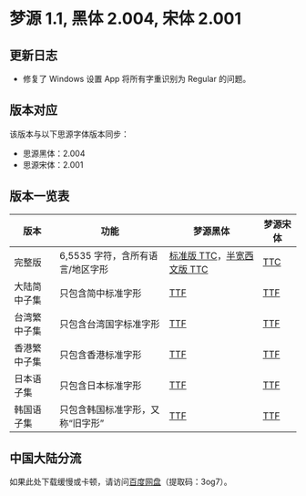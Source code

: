 # 梦源 1.1, 黑体 2.004, 宋体 2.001

## 更新日志
* 修复了 Windows 设置 App 将所有字重识别为 Regular 的问题。

## 版本对应
该版本与以下思源字体版本同步：
* 思源黑体：2.004
* 思源宋体：2.001

## 版本一览表
| 版本         | 功能                                 | 梦源黑体                                                                                                                                                                                                                                                       | 梦源宋体                                                                                                                |
|--------------|--------------------------------------|----------------------------------------------------------------------------------------------------------------------------------------------------------------------------------------------------------------------------------------------------------------|-------------------------------------------------------------------------------------------------------------------------|
| 完整版       | 6,5535 字符，含所有语言/地区字形     | [标准版 TTC](https://github.com/Pal3love/dream-han-cjk/releases/download/dream-1.1-sans-2.004-serif-2.001/DreamHanSans.zip)，[半宽西文版 TTC](https://github.com/Pal3love/dream-han-cjk/releases/download/dream-1.1-sans-2.004-serif-2.001/DreamHanSansHW.zip) | [TTC](https://github.com/Pal3love/dream-han-cjk/releases/download/dream-1.1-sans-2.004-serif-2.001/DreamHanSerif.zip)   |
| 大陆简中子集 | 只包含简中标准字形                   | [TTF](https://github.com/Pal3love/dream-han-cjk/releases/download/dream-1.1-sans-2.004-serif-2.001/DreamHanSansCN.zip)                                                                                                                                         | [TTF](https://github.com/Pal3love/dream-han-cjk/releases/download/dream-1.1-sans-2.004-serif-2.001/DreamHanSerifCN.zip) |
| 台湾繁中子集 | 只包含台湾国字标准字形               | [TTF](https://github.com/Pal3love/dream-han-cjk/releases/download/dream-1.1-sans-2.004-serif-2.001/DreamHanSansTW.zip)                                                                                                                                         | [TTF](https://github.com/Pal3love/dream-han-cjk/releases/download/dream-1.1-sans-2.004-serif-2.001/DreamHanSerifTW.zip) |
| 香港繁中子集 | 只包含香港标准字形                   | [TTF](https://github.com/Pal3love/dream-han-cjk/releases/download/dream-1.1-sans-2.004-serif-2.001/DreamHanSansHK.zip)                                                                                                                                         | [TTF](https://github.com/Pal3love/dream-han-cjk/releases/download/dream-1.1-sans-2.004-serif-2.001/DreamHanSerifHK.zip) |
| 日本语子集   | 只包含日本标准字形                   | [TTF](https://github.com/Pal3love/dream-han-cjk/releases/download/dream-1.1-sans-2.004-serif-2.001/DreamHanSansJP.zip)                                                                                                                                         | [TTF](https://github.com/Pal3love/dream-han-cjk/releases/download/dream-1.1-sans-2.004-serif-2.001/DreamHanSerifJP.zip) |
| 韩国语子集   | 只包含韩国标准字形，又称“旧字形”     | [TTF](https://github.com/Pal3love/dream-han-cjk/releases/download/dream-1.1-sans-2.004-serif-2.001/DreamHanSansKR.zip)                                                                                                                                         | [TTF](https://github.com/Pal3love/dream-han-cjk/releases/download/dream-1.1-sans-2.004-serif-2.001/DreamHanSerifKR.zip) |

## 中国大陆分流
如果此处下载缓慢或卡顿，请访问[百度网盘](https://pan.baidu.com/s/1Ecy_6hHsyHm6IBDOeZJ_4w?pwd=3og7)（提取码：3og7）。
